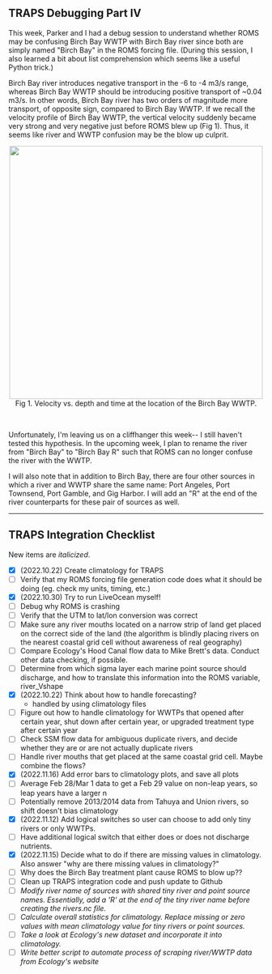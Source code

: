 ## TRAPS Debugging Part IV

This week, Parker and I had a debug session to understand whether ROMS may be confusing Birch Bay WWTP with Birch Bay river since both are simply named "Birch Bay" in the ROMS forcing file. (During this session, I also learned a bit about list comprehension which seems like a useful Python trick.)

Birch Bay river introduces negative transport in the -6 to -4 m3/s range, whereas Birch Bay WWTP should be introducing positive transport of ~0.04 m3/s. In other words, Birch Bay river has two orders of magnitude more transport, of opposite sign, compared to Birch Bay WWTP. 
If we recall the velocity profile of Birch Bay WWTP, the vertical velocity suddenly became very strong and very negative just before ROMS blew up (Fig 1). Thus, it seems like river and WWTP confusion may be the blow up culprit.

<p style="text-align:center;"><img src="https://user-images.githubusercontent.com/15829099/201598043-b57d302c-97c3-445b-bc1d-11719244560a.png" width="500"/><br>Fig 1. Velocity vs. depth and time at the location of the Birch Bay WWTP.</p><br>

Unfortunately, I'm leaving us on a cliffhanger this week-- I still haven't tested this hypothesis. In the upcoming week, I plan to rename the river from "Birch Bay" to "Birch Bay R" such that ROMS can no longer confuse the river with the WWTP.

I will also note that in addition to Birch Bay, there are four other sources in which a river and WWTP share the same name:
Port Angeles, Port Townsend, Port Gamble, and Gig Harbor.
I will add an "R" at the end of the river counterparts for these pair of sources as well.

---
## TRAPS Integration Checklist

New items are *italicized*.

- [X] (2022.10.22) Create climatology for TRAPS
- [ ] Verify that my ROMS forcing file generation code does what it should be doing (eg. check my units, timing, etc.)
- [X] (2022.10.30) Try to run LiveOcean myself!
- [ ] Debug why ROMS is crashing
- [ ] Verify that the UTM to lat/lon conversion was correct
- [ ] Make sure any river mouths located on a narrow strip of land get placed on the correct side of the land (the algorithm is blindly placing rivers on the nearest coastal grid cell without awareness of real geography)
- [ ] Compare Ecology's Hood Canal flow data to Mike Brett's data. Conduct other data checking, if possible.
- [ ] Determine from which sigma layer each marine point source should discharge, and how to translate this information into the ROMS variable, river_Vshape
- [X] (2022.10.22) Think about how to handle forecasting?
  - handled by using climatology files
- [ ] Figure out how to handle climatology for WWTPs that opened after certain year, shut down after certain year, or upgraded treatment type after certain year
- [ ] Check SSM flow data for ambiguous duplicate rivers, and decide whether they are or are not actually duplicate rivers
- [ ] Handle river mouths that get placed at the same coastal grid cell. Maybe combine the flows?
- [X] (2022.11.16) Add error bars to climatology plots, and save all plots
- [ ] Average Feb 28/Mar 1 data to get a Feb 29 value on non-leap years, so leap years have a larger n
- [ ] Potentially remove 2013/2014 data from Tahuya and Union rivers, so shift doesn't bias climatology
- [X] (2022.11.12) Add logical switches so user can choose to add only tiny rivers or only WWTPs.
- [ ] Have additional logical switch that either does or does not discharge nutrients.
- [X] (2022.11.15) Decide what to do if there are missing values in climatology. Also answer "why are there missing values in climatology?"
- [ ] Why does the Birch Bay treatment plant cause ROMS to blow up??
- [ ] Clean up TRAPS integration code and push update to Github
- [ ] *Modify river name of sources with shared tiny river and point source names. Essentially, add a 'R' at the end of the tiny river name before creating the rivers.nc file.*
- [ ] *Calculate overall statistics for climatology. Replace missing or zero values with mean climatology value for tiny rivers or point sources.*
- [ ] *Take a look at Ecology's new dataset and incorporate it into climatology.*
- [ ] *Write better script to automate process of scraping river/WWTP data from Ecology's website*